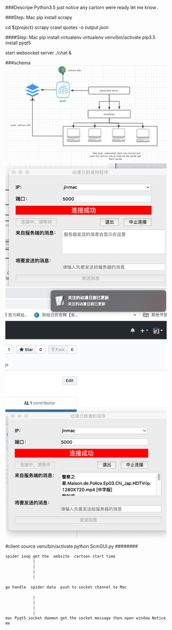 ###Descripe
Python3.5
just notice any cartorn were ready let me know .

###Step: Mac
pip install scrapy

cd ${project}
scrapy crawl quotes -o  output.json

####Step: Mac
pip install virtualenv
virtualenv venv/bin/activate
pip3.5 install  pyqt5

start websocket server
./chat &

###schema
![demo](https://github.com/jinjin123/GetReady/blob/master/cartoon.png)
![demo](https://github.com/jinjin123/GetReady/blob/master/macclient.png)
![demo](https://github.com/jinjin123/GetReady/blob/master/recivedmsg.png)

#client
source venv/bin/activate
python ScmGUI.py
########

```
spider ioop get the  website  cartoon start time
            |
            |
            |
            |

go handle  spider data  push to socket channel to Mac

            |
            |
            |
            |
mac Pyqt5 socket daemon get the socket message then open window Notice me
```